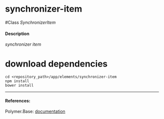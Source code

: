 synchronizer-item
=========


#Class
*SynchronizerItem*

#### Description
*synchronizer item*

# download dependencies
```
cd <repository_path>/app/elements/synchronizer-item
npm install
bower install
```

____________
#### References:
Polymer.Base: [documentation](http://polymer.github.io/polymer/)



